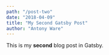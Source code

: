 ```yaml
---
path: "/post-two"
date: "2018-04-09"
title: "My Second Gatsby Post"
author: "Antony Ware"
---
```


This is my **second** blog post in Gatsby.